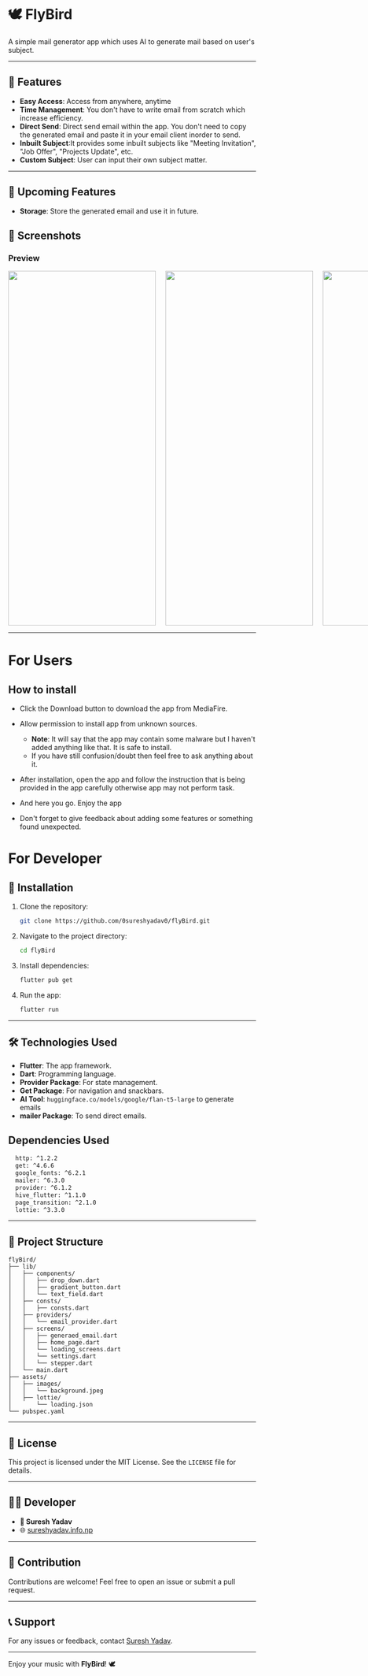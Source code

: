 # 🕊️ FlyBird

A simple mail generator app which uses AI to generate mail based on user's subject.

---

## 🌟 Features

- **Easy Access**: Access from anywhere, anytime
- **Time Management**: You don't have to write email from scratch which increase efficiency.
- **Direct Send**: Direct send email within the app. You don't need to copy the generated email and paste it in your email client inorder to send.
- **Inbuilt Subject**:It provides some inbuilt subjects like "Meeting Invitation", "Job Offer", "Projects Update", etc.
- **Custom Subject**: User can input their own subject matter.

---

## 🌟 Upcoming Features

- **Storage**: Store the generated email and use it in future.

## 📱 Screenshots

### Preview

<center>
<div style="display:flex;gap:20px;">
<img src="./assets/images/img1.jpg" height = "720px" width="300px">
<img src="./assets/images/img2.jpg" height = "720px" width="300px">
<img src="./assets/images/img3.jpg" height = "720px" width="300px">
</div>

</center>

---

# For Users

## How to install

- Click the Download button to download the app from MediaFire.
- Allow permission to install app from unknown sources.

  - **Note**: It will say that the app may contain some malware but I haven't added anything like that. It is safe to install.
  - If you have still confusion/doubt then feel free to ask anything about it.

- After installation, open the app and follow the instruction that is being provided in the app carefully otherwise app may not perform task.
- And here you go. Enjoy the app
- Don't forget to give feedback about adding some features or something found unexpected.

# For Developer

## 🚀 Installation

1. Clone the repository:

   ```bash
   git clone https://github.com/0sureshyadav0/flyBird.git
   ```

2. Navigate to the project directory:

   ```bash
   cd flyBird
   ```

3. Install dependencies:

   ```bash
   flutter pub get
   ```

4. Run the app:
   ```bash
   flutter run
   ```

---

## 🛠️ Technologies Used

- **Flutter**: The app framework.
- **Dart**: Programming language.
- **Provider Package**: For state management.
- **Get Package**: For navigation and snackbars.
- **AI Tool**: `huggingface.co/models/google/flan-t5-large` to generate emails
- **mailer Package**: To send direct emails.

## Dependencies Used

```bash
  http: ^1.2.2
  get: ^4.6.6
  google_fonts: ^6.2.1
  mailer: ^6.3.0
  provider: ^6.1.2
  hive_flutter: ^1.1.0
  page_transition: ^2.1.0
  lottie: ^3.3.0
```

---

## 📂 Project Structure

```plaintext
flyBird/
├── lib/
│   ├── components/
│   │   ├── drop_down.dart
│   │   ├── gradient_button.dart
│   │   └── text_field.dart
│   ├── consts/
│   │   ├── consts.dart
│   ├── providers/
│   │   └── email_provider.dart
│   ├── screens/
│   │   ├── generaed_email.dart
│   │   ├── home_page.dart
│   │   └── loading_screens.dart
│   │   └── settings.dart
│   │   └── stepper.dart
│   └── main.dart
├── assets/
│   ├── images/
│   │   └── background.jpeg
│   ├── lottie/
│       └── loading.json
└── pubspec.yaml
```

---

## 📄 License

This project is licensed under the MIT License. See the `LICENSE` file for details.

---

## 🧑‍💻 Developer

- **🧔 Suresh Yadav**
- 🌐 [sureshyadav.info.np](http://sureshyadav.info.np)

---

## 🙌 Contribution

Contributions are welcome! Feel free to open an issue or submit a pull request.

---

## 📞 Support

For any issues or feedback, contact [Suresh Yadav](mailto:sureshyadav.info.np@gmail.com).

---

Enjoy your music with **FlyBird**! 🕊️
